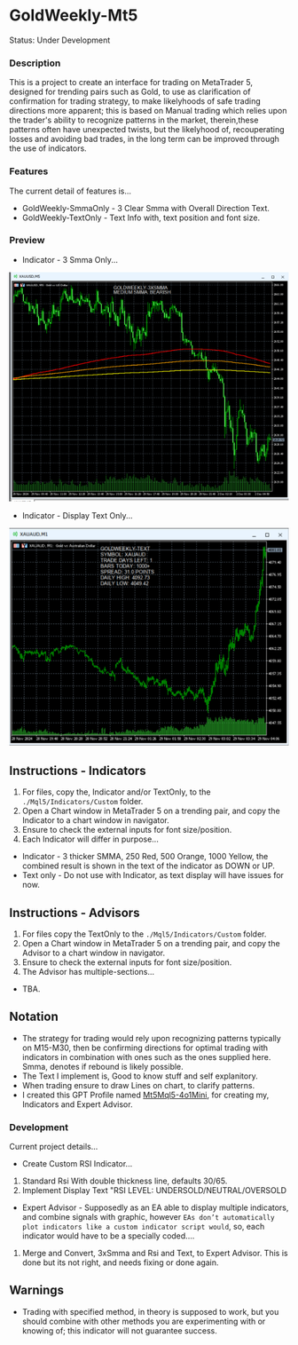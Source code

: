 # GoldWeekly-Mt5
Status: Under Development

### Description
This is a project to create an interface for trading on MetaTrader 5, designed for trending pairs such as Gold, to use as clarification of confirmation for trading strategy, to make likelyhoods of safe trading directions more apparent; this is based on Manual trading which relies upon the trader's ability to recognize patterns in the market, therein,these patterns often have unexpected twists, but the likelyhood of, recouperating losses and avoiding bad trades, in the long term can be improved through the use of indicators.

### Features
The current detail of features is... 
- GoldWeekly-SmmaOnly - 3 Clear Smma with Overall Direction Text. 
- GoldWeekly-TextOnly - Text Info with, text position and font size.

### Preview
- Indicator - 3 Smma Only...

![indicator preview](media/SmmaOnly.png)

- Indicator - Display Text Only...

![indicator preview](media/TextOnly.png)

## Instructions - Indicators
1. For files, copy the, Indicator and/or TextOnly, to the `./Mql5/Indicators/Custom` folder.
2. Open a Chart window in MetaTrader 5 on a trending pair, and copy the Indicator to a chart window in navigator.
3. Ensure to check the external inputs for font size/position.
4. Each Indicator will differ in purpose...
- Indicator - 3 thicker SMMA, 250 Red, 500 Orange, 1000 Yellow, the combined result is shown in the text of the indicator as DOWN or UP.
- Text only - Do not use with Indicator, as text display will have issues for now.

## Instructions - Advisors
1. For files copy the TextOnly to the `./Mql5/Indicators/Custom` folder.
2. Open a Chart window in MetaTrader 5 on a trending pair, and copy the Advisor to a chart window in navigator.
3. Ensure to check the external inputs for font size/position.
4. The Advisor has multiple-sections...
- TBA.  

## Notation
- The strategy for trading would rely upon recognizing patterns typically on M15-M30, then be confirming directions for optimal trading with indicators in combination with ones such as the ones supplied here. Smma, denotes if rebound is likely possible. 
- The Text I implement is, Good to know stuff and self explanitory. 
- When trading ensure to draw Lines on chart, to clarify patterns.
- I created this GPT Profile named [Mt5Mql5-4o1Mini](https://chatgpt.com/g/g-Un4YwjMNH-mt5mql5-4o1mini), for creating my, Indicators and Expert Advisor.

### Development
Current project details...
- Create Custom RSI Indicator...
1. Standard Rsi With double thickness line, defaults 30/65.
2. Implement Display Text "RSI LEVEL: UNDERSOLD/NEUTRAL/OVERSOLD   
- Expert Advisor - Supposedly as an EA able to display multiple indicators, and combine signals with graphic, however `EAs don’t automatically plot indicators like a custom indicator script would`, so, each indicator would have to be a specially coded....
1. Merge and Convert, 3xSmma and Rsi and Text, to Expert Advisor. This is done but its not right, and needs fixing or done again.

## Warnings
- Trading with specified method, in theory is supposed to work, but you should combine with other methods you are experimenting with or knowing of; this indicator will not guarantee success.
